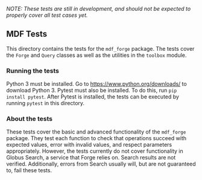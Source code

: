 *NOTE: These tests are still in development, and should not be expected to properly cover all test cases yet.*
## MDF Tests
This directory contains the tests for the `mdf_forge` package.
The tests cover the `Forge` and `Query` classes as well as the utilities in the `toolbox` module.

### Running the tests
Python 3 must be installed. Go to https://www.python.org/downloads/ to download Python 3.
Pytest must also be installed. To do this, run `pip install pytest`.
After Pytest is installed, the tests can be executed by running `pytest` in this directory.

### About the tests
These tests cover the basic and advanced functionality of the `mdf_forge` package. They test each function to check that operations succeed with expected values, error with invalid values, and respect parameters appropriately.
However, the tests currently do not cover functionality in Globus Search, a service that Forge relies on. Search results are not verified. Additionally, errors from Search usually will, but are not guaranteed to, fail these tests.

